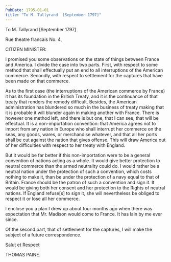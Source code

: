 ```yaml
---
PubDate: 1795-01-01
title: "To M. Tallyrand  [September 1797]"
---
```


   To M. Tallyrand  [September 1797]

   Rue theatre francais No. 4,

   CITIZEN MINISTER:

   I promised you some observations on the state of things between France and
   America. I divide the case into two parts. First, with respect to some
   method that shall effectually put an end to all interruptions of the
   American commerce. Secondly, with respect to settlement for the captures
   that have been made on that commerce.

   As to the first case (the interruptions of the American commerce by
   France) it has its foundation in the British Treaty, and it is the
   continuance of that treaty that renders the remedy difficult. Besides, the
   American administration has blundered so much in the business of treaty
   making that it is probable it will blunder again in making another with
   France. There is however one method left, and there is but one, that I can
   see, that will be effectual. It is a non-importation convention: that
   America agrees not to import from any nation in Europe who shall interrupt
   her commerce on the seas, any goods, wares, or merchandise whatever, and
   that all her ports shall be cut against the nation that gives offense.
   This will draw America out of her difficulties with respect to her treaty
   with England.

   But it would be far better if this non-importation were to be a general
   convention of nations acting as a whole. It would give better protection
   to neutral commerce than the armed neutrality could do. I would rather be
   a neutral nation under the protection of such a convention, which costs
   nothing to make it, than be under the protection of a navy equal to that
   of Britain. France should be the patron of such a convention and sign it.
   It would be giving both her consent and her protection to the Rights of
   neutral nations. If England refuse[s] to sign it, she will nevertheless be
   obliged to respect it or lose all her commerce.

   I enclose you a plan I drew up about four months ago when there was
   expectation that Mr. Madison would come to France. It has lain by me ever
   since.

   Of the second part, that of settlement for the captures, I will make the
   subject of a future correspondence.

   Salut et Respect

   THOMAS PAINE.
